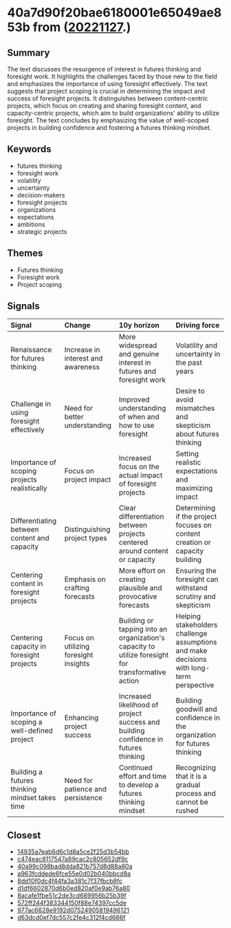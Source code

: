 # 40a7d90f20bae6180001e65049ae853b from ([20221127](https://kghosh.substack.com/p/20221127).)

## Summary

The text discusses the resurgence of interest in futures thinking and foresight work. It highlights the challenges faced by those new to the field and emphasizes the importance of using foresight effectively. The text suggests that project scoping is crucial in determining the impact and success of foresight projects. It distinguishes between content-centric projects, which focus on creating and sharing foresight content, and capacity-centric projects, which aim to build organizations' ability to utilize foresight. The text concludes by emphasizing the value of well-scoped projects in building confidence and fostering a futures thinking mindset.

## Keywords

* futures thinking
* foresight work
* volatility
* uncertainty
* decision-makers
* foresight projects
* organizations
* expectations
* ambitions
* strategic projects

## Themes

* Futures thinking
* Foresight work
* Project scoping

## Signals

| Signal                                         | Change                                | 10y horizon                                                                                        | Driving force                                                                            |
|:-----------------------------------------------|:--------------------------------------|:---------------------------------------------------------------------------------------------------|:-----------------------------------------------------------------------------------------|
| Renaissance for futures thinking               | Increase in interest and awareness    | More widespread and genuine interest in futures and foresight work                                 | Volatility and uncertainty in the past years                                             |
| Challenge in using foresight effectively       | Need for better understanding         | Improved understanding of when and how to use foresight                                            | Desire to avoid mismatches and skepticism about futures thinking                         |
| Importance of scoping projects realistically   | Focus on project impact               | Increased focus on the actual impact of foresight projects                                         | Setting realistic expectations and maximizing impact                                     |
| Differentiating between content and capacity   | Distinguishing project types          | Clear differentiation between projects centered around content or capacity                         | Determining if the project focuses on content creation or capacity building              |
| Centering content in foresight projects        | Emphasis on crafting forecasts        | More effort on creating plausible and provocative forecasts                                        | Ensuring the foresight can withstand scrutiny and skepticism                             |
| Centering capacity in foresight projects       | Focus on utilizing foresight insights | Building or tapping into an organization's capacity to utilize foresight for transformative action | Helping stakeholders challenge assumptions and make decisions with long-term perspective |
| Importance of scoping a well-defined project   | Enhancing project success             | Increased likelihood of project success and building confidence in futures thinking                | Building goodwill and confidence in the organization for futures thinking                |
| Building a futures thinking mindset takes time | Need for patience and persistence     | Continued effort and time to develop a futures thinking mindset                                    | Recognizing that it is a gradual process and cannot be rushed                            |

## Closest

* [14935a7eab6d6c1d8a5ce2f25d3b54bb](14935a7eab6d6c1d8a5ce2f25d3b54bb)
* [c474eac8117547a89cac2c805652df9c](c474eac8117547a89cac2c805652df9c)
* [40a99c098bad8dda821b757d8d88a80a](40a99c098bad8dda821b757d8d88a80a)
* [a963fcddede6fce55e0d02b040bbcd8a](a963fcddede6fce55e0d02b040bbcd8a)
* [8dd10f0dc4f44fa3a381c7f37fbcb8fc](8dd10f0dc4f44fa3a381c7f37fbcb8fc)
* [d1df6602870d6b0ed820af0e9ab76a80](d1df6602870d6b0ed820af0e9ab76a80)
* [8acafe1fbe51c2de3cd689956b25b39f](8acafe1fbe51c2de3cd689956b25b39f)
* [572ff244f383344150f88e74397cc5de](572ff244f383344150f88e74397cc5de)
* [977ac6628e9192d07524905819496121](977ac6628e9192d07524905819496121)
* [d63dcd0ef7dc557c2fe4c312f4cd686f](d63dcd0ef7dc557c2fe4c312f4cd686f)